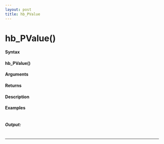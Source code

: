 ```yaml
---
layout: post
title: hb_PValue
---
```


# hb_PValue()


#### Syntax

#### hb_PValue()

#### Arguments

#### Returns

#### Description

#### Examples

```

```

##### Output:

```

```

---